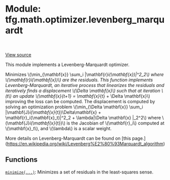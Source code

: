 <div itemscope itemtype="http://developers.google.com/ReferenceObject">
<meta itemprop="name" content="tfg.math.optimizer.levenberg_marquardt" />
<meta itemprop="path" content="Stable" />
</div>

# Module: tfg.math.optimizer.levenberg_marquardt

<table class="tfo-notebook-buttons tfo-api" align="left">
</table>

<a target="_blank" href="https://github.com/tensorflow/graphics/blob/master/tensorflow_graphics/math/optimizer/levenberg_marquardt.py">View
source</a>

This module implements a Levenberg-Marquardt optimizer.

<!-- Placeholder for "Used in" -->

Minimizes \\(\min_{\mathbf{x}} \sum_i \|\mathbf{r}_i(\mathbf{x})\|^2_2\\) where
\\(\mathbf{r}_i(\mathbf{x})\\)
are the residuals. This function implements Levenberg-Marquardt, an iterative
process that linearizes the residuals and iteratively finds a displacement
\\(\Delta \mathbf{x}\\) such that at iteration \\(t\\) an update
\\(\mathbf{x}_{t+1} = \mathbf{x}_{t} + \Delta \mathbf{x}\\) improving the
loss can be computed. The displacement is computed by solving an optimization
problem
\\(\min_{\Delta \mathbf{x}} \sum_i
\|\mathbf{J}_i(\mathbf{x}_{t})\Delta\mathbf{x} +
\mathbf{r}_i(\mathbf{x}_t)\|^2_2 + \lambda\|\Delta \mathbf{x} \|_2^2\\) where
\\(\mathbf{J}_i(\mathbf{x}_{t})\\) is the Jacobian of \\(\mathbf{r}_i\\)
computed at \\(\mathbf{x}_t\\), and \\(\lambda\\) is a scalar weight.

More details on Levenberg-Marquardt can be found on [this page.]
(https://en.wikipedia.org/wiki/Levenberg%E2%80%93Marquardt_algorithm)

## Functions

[`minimize(...)`](../../../tfg/math/optimizer/levenberg_marquardt/minimize.md): Minimizes a set of residuals in the least-squares sense.


